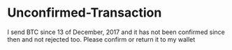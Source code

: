# Unconfirmed-Transaction
I send BTC since 13 of December, 2017 and it has not been confirmed since then and not rejected too. Please confirm or return it to my wallet
